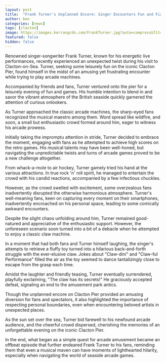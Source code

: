```yaml
---
layout: post
title:  "Frank Turner's Unplanned Encore: Singer Encounters Fun and Fiasco on Clacton Pier"
author: ben
categories: [news]
tags: [clacton]
image: https://images.kerrangcdn.com/FrankTurner.jpg?auto=compress&fit=crop&w=1200
featured: false
hidden: false
---
```


Renowned singer-songwriter Frank Turner, known for his energetic live performances, recently experienced an unexpected twist during his visit to Clacton-on-Sea. Turner, seeking some leisurely fun on the iconic Clacton Pier, found himself in the midst of an amusing yet frustrating encounter while trying to play arcade machines.

Accompanied by friends and fans, Turner ventured onto the pier for a leisurely evening of fun and games. His humble intention to blend in and savor the vibrant atmosphere of the British seaside quickly garnered the attention of curious onlookers.

As Turner approached the classic arcade machines, the sharp-eyed fans recognized the musical maestro among them. Word spread like wildfire, and soon, a small but enthusiastic crowd formed around him, eager to witness his arcade prowess.

Initially taking the impromptu attention in stride, Turner decided to embrace the moment, engaging with fans as he attempted to achieve high scores on the retro games. His musical talents may have been well-honed, but navigating the unpredictable twists and turns of arcade games proved to be a new challenge altogether.

From whack-a-mole to air hockey, Turner gamely tried his hand at the various attractions. In true rock 'n' roll spirit, he managed to entertain the crowd with his candid reactions, accompanied by a few infectious chuckles.

However, as the crowd swelled with excitement, some overzealous fans inadvertently disrupted the otherwise harmonious atmosphere. Turner's well-meaning fans, keen on capturing every moment on their smartphones, inadvertently encroached on his personal space, leading to some comically awkward encounters.

Despite the slight chaos unfolding around him, Turner remained good-natured and appreciative of the enthusiastic support. However, the unforeseen scenario soon turned into a bit of a debacle when he attempted to enjoy a classic claw machine.

In a moment that had both fans and Turner himself laughing, the singer's attempts to retrieve a fluffy toy turned into a hilarious back-and-forth struggle with the ever-elusive claw. Jokes about "Claw-dini" and "Claw-ful Performance" filled the air as the toy seemed to dance tantalizingly close to escape from the grasp each time.

Amidst the laughter and friendly teasing, Turner eventually surrendered, playfully exclaiming, "The claw has its secrets!" He graciously accepted defeat, signaling an end to the amusement park antics.

Though the unplanned encore on Clacton Pier provided an amusing diversion for fans and spectators, it also highlighted the importance of respecting personal boundaries, even when encountering beloved artists in unexpected places.

As the sun set over the sea, Turner bid farewell to his newfound arcade audience, and the cheerful crowd dispersed, cherishing the memories of an unforgettable evening on the iconic Clacton Pier.

In the end, what began as a simple quest for arcade amusement became an offbeat episode that further endeared Frank Turner to his fans, reminding them that even a musical maven can have moments of lighthearted hilarity, especially when navigating the world of seaside arcade games.

